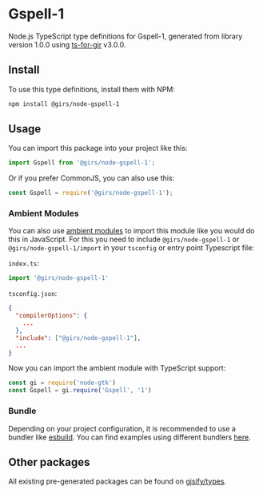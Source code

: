 
# Gspell-1

Node.js TypeScript type definitions for Gspell-1, generated from library version 1.0.0 using [ts-for-gir](https://github.com/gjsify/ts-for-gir) v3.0.0.


## Install

To use this type definitions, install them with NPM:
```bash
npm install @girs/node-gspell-1
```

## Usage

You can import this package into your project like this:
```ts
import Gspell from '@girs/node-gspell-1';
```

Or if you prefer CommonJS, you can also use this:
```ts
const Gspell = require('@girs/node-gspell-1');
```

### Ambient Modules

You can also use [ambient modules](https://github.com/gjsify/ts-for-gir/tree/main/packages/cli#ambient-modules) to import this module like you would do this in JavaScript.
For this you need to include `@girs/node-gspell-1` or `@girs/node-gspell-1/import` in your `tsconfig` or entry point Typescript file:

`index.ts`:
```ts
import '@girs/node-gspell-1'
```

`tsconfig.json`:
```json
{
  "compilerOptions": {
    ...
  },
  "include": ["@girs/node-gspell-1"],
  ...
}
```

Now you can import the ambient module with TypeScript support: 

```ts
const gi = require('node-gtk')
const Gspell = gi.require('Gspell', '1')
```


### Bundle

Depending on your project configuration, it is recommended to use a bundler like [esbuild](https://esbuild.github.io/). You can find examples using different bundlers [here](https://github.com/gjsify/ts-for-gir/tree/main/examples).

## Other packages

All existing pre-generated packages can be found on [gjsify/types](https://github.com/gjsify/types).

